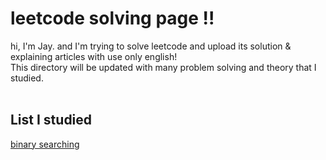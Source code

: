 # leetcode solving page !!
hi, I'm Jay. and I'm trying to solve leetcode and upload its solution & explaining articles with use only english! <br>
This directory will be updated with many problem solving and theory that I studied. <br>
<br>
## List I studied
[binary searching](./binary-search)<br>
